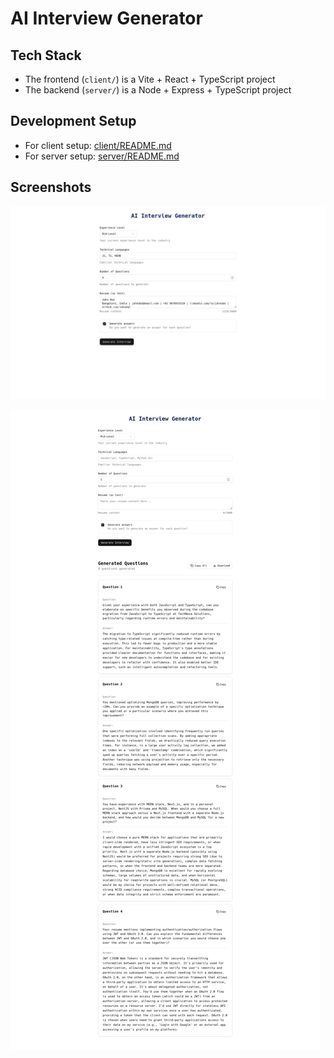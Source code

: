 # AI Interview Generator

## Tech Stack
- The frontend (`client/`) is a Vite + React + TypeScript project
- The backend (`server/`) is a Node + Express + TypeScript project

## Development Setup
- For client setup: [client/README.md](./client/README.md)
- For server setup: [server/README.md](./server/README.md)

## Screenshots
![form-filled](./screenshot/1.png)

![form-submitted-and-results](./screenshot/2.png)
